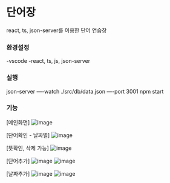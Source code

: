 # 단어장

react, ts, json-server를 이용한 단어 연습장

### 환경설정

-vscode
-react, ts, js, json-server

### 실행

json-server —-watch ./src/db/data.json —-port 3001
npm start

### 기능
[메인화면]
![image](https://user-images.githubusercontent.com/80798580/142621417-4e132b28-521e-4d00-b271-a408e7755c31.png)

[단어확인 - 날짜별]
![image](https://user-images.githubusercontent.com/80798580/142621486-834f9118-a880-47f1-9648-0034ba250364.png)

[뜻확인, 삭제 가능]
![image](https://user-images.githubusercontent.com/80798580/142621550-c82bc7cb-3cb2-4868-9057-ace82a3fcd89.png)

[단어추가]
![image](https://user-images.githubusercontent.com/80798580/142621592-4cf02f76-d7e1-4281-a90c-bdac51b43f6f.png)
![image](https://user-images.githubusercontent.com/80798580/142621633-2125ff36-d987-4432-9f48-4c53d8e544b2.png)

[날짜추가]
![image](https://user-images.githubusercontent.com/80798580/142621676-0fc17fbc-3ac7-44c6-a645-ab85c00b0000.png)
![image](https://user-images.githubusercontent.com/80798580/142621691-a5ed5919-53b7-47f7-8fe9-5654d89254f9.png)
